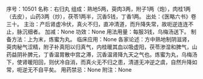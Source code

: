 序号：10501
名称：右归丸
组成：熟地5两，萸肉3两，附子1两（炮），肉桂1两（去皮），山药3两（炒），茯苓1两半，沉香5钱，丁香1两。
出处：《医略六书》卷三十。
主治：产后肾虚冷伏，真火不归，直冲清道，而升降失常，故呃逆连连不止，脉沉细者。
加减：None
功效：None
用法用量：每服3钱，乌梅汤送下。
制备方法：上为末，炼蜜为丸。
临床应用：None
各家论述：方中熟地制阴滋肾，萸肉秘气涩精，附子补真阳以归真气，内桂暖其血以吸虚阳，茯苓渗湿和脾气，山药益阴补脾元，丁香温胃散中宫之滞，沉香温肾降九天之气也。炼蜜为丸，乌梅汤下，使肾暖阳回，则伏冷自消，而真火无不归之患，清道无冲逆之虞，自然升降如常，呃逆无不自平矣。
用药禁忌：None
附注：None
